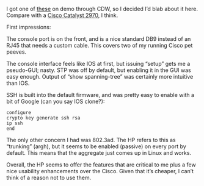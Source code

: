 <!--# set var="title" value="HP ProCurve 2824 Mini-Review" -->
<!--# set var="date" value="2006-03-21" -->

<!--# include file="include/top.html" -->

I got one of [these](http://www.cdw.com/shop/products/default.aspx?EDC=530935) on demo through CDW, so I decided I’d blab about it here. Compare with a [Cisco Catalyst 2970](http://www.cdw.com/shop/products/default.aspx?EDC=511987), I think.

First impressions:

The console port is on the front, and is a nice standard DB9 instead of an RJ45 that needs a custom cable. This covers two of my running Cisco pet peeves.

The console interface feels like IOS at first, but issuing “setup” gets me a pseudo-GUI; nasty. STP was off by default, but enabling it in the GUI was easy enough. Output of “show spanning-tree” was certainly more intuitive than IOS.

SSH is built into the default firmware, and was pretty easy to enable with a bit of Google (can you say IOS clone?):

	configure
	crypto key generate ssh rsa
	ip ssh
	end

The only other concern I had was 802.3ad. The HP refers to this as “trunking” (argh), but it seems to be enabled (passive) on every port by default. This means that the aggregate just comes up in Linux and works.

Overall, the HP seems to offer the features that are critical to me plus a few nice usability enhancements over the Cisco. Given that it’s cheaper, I can’t think of a reason not to use them.

<!--# include file="include/bottom.html" -->
